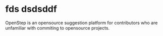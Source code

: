 
fds
dsdsddf
=======
OpenStep is an opensource suggestion platform for contributors who are unfamiliar with commiting to opensource projects.

